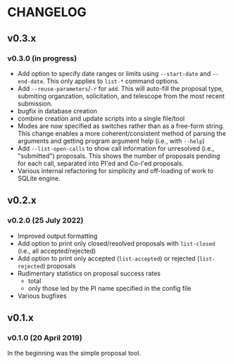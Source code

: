 # CHANGELOG

## v0.3.x

### v0.3.0 (in progress)

- Add option to specify date ranges or limits using `--start-date` and `--end-date`. This only applies to `list-*` command options.
- Add `--reuse-parameters`/`-r` for `add`. This will auto-fill the proposal type, submiting organzation, solicitation, and telescope from the most recent submission.
- bugfix in database creation
- combine creation and update scripts into a single file/tool
- Modes are now specified as switches rather than as a free-form string. This change enables a more coherent/consistent method of parsing the arguments and getting program argument help (i.e., with `--help`)
- Add `--list-open-calls` to show call information for unresolved (i.e., "submitted") proposals. This shows the number of proposals pending for each call, separated into PI'ed and Co-I'ed proposals.
- Various internal refactoring for simplicity and off-loading of work to SQLite engine.

## v0.2.x

### v0.2.0 (25 July 2022)

- Improved output formatting
- Add option to print only closed/resolved proposals with `list-closed` (i.e., all accepted/rejected)
- Add option to print only accepted (`list-accepted`) or rejected (`list-rejected`) proposals
- Rudimentary statistics on proposal success rates
    - total
    - only those led by the PI name specified in the config file
- Various bugfixes

## v0.1.x

### v0.1.0 (20 April 2019)

In the beginning was the simple proposal tool.

